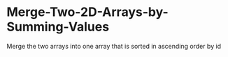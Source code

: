 # Merge-Two-2D-Arrays-by-Summing-Values
Merge the two arrays into one array that is sorted in ascending order by id
